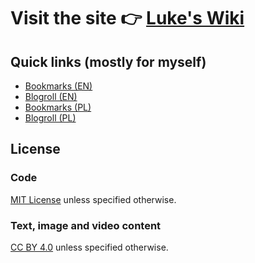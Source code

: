 # Visit the site 👉 [Luke's Wiki](https://lukeswiki.eu)

## Quick links (mostly for myself)

- [Bookmarks (EN)](./docs/personal/bookmarks.md)
- [Blogroll (EN)](./docs/personal/blogroll.md)
- [Bookmarks (PL)](./docs/pl/ciekawe-linki.mdmd)
- [Blogroll (PL)](./docs/pl/blogroll.md)

## License

### Code

[MIT License](https://github.com/lwojcik/wiki/blob/main/LICENSE) unless specified otherwise.

### Text, image and video content

[CC BY 4.0](https://creativecommons.org/licenses/by/4.0/) unless specified otherwise.
